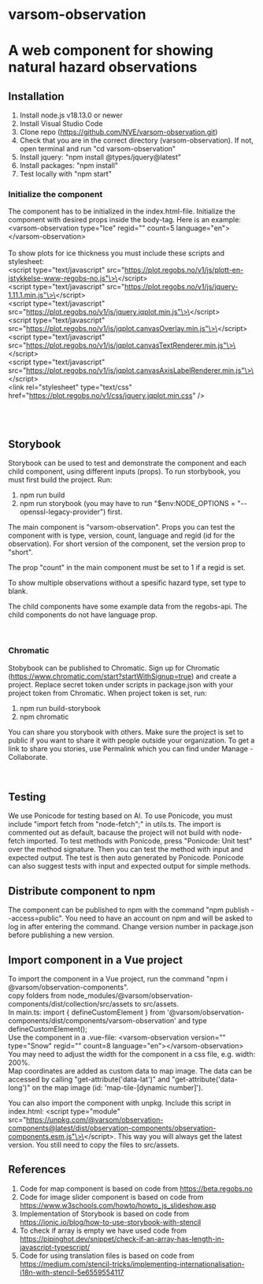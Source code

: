 # varsom-observation

# A web component for showing natural hazard observations

## **Installation**

1. Install node.js v18.13.0 or newer
2. Install Visual Studio Code
3. Clone repo (https://github.com/NVE/varsom-observation.git)
4. Check that you are in the correct directory (varsom-observation). If not, open terminal and run "cd varsom-observation"
5. Install jquery: "npm install @types/jquery@latest"
6. Install packages: "npm install"
7. Test locally with "npm start"
   <br>

### **Initialize the component**

The component has to be initialized in the index.html-file. Initialize the component with desired props inside the body-tag.
Here is an example: <br>
\<varsom-observation type="Ice" regid="" count=5 language="en"\>\</varsom-observation\> <br><br>
To show plots for ice thickness you must include these scripts and stylesheet:<br>
\<script type="text/javascript" src="https://plot.regobs.no/v1/js/plott-en-istykkelse-www-regobs-no.js"\>\</script\><br>
\<script type="text/javascript" src="https://plot.regobs.no/v1/js/jquery-1.11.1.min.js"\>\</script\><br>
\<script type="text/javascript" src="https://plot.regobs.no/v1/js/jquery.jqplot.min.js"\>\</script\><br>
\<script type="text/javascript" src="https://plot.regobs.no/v1/js/jqplot.canvasOverlay.min.js"\>\</script\><br>
\<script type="text/javascript" src="https://plot.regobs.no/v1/js/jqplot.canvasTextRenderer.min.js"\>\</script\><br>
\<script type="text/javascript" src="https://plot.regobs.no/v1/js/jqplot.canvasAxisLabelRenderer.min.js"\>\</script\><br>
\<link rel="stylesheet" type="text/css" href="https://plot.regobs.no/v1/css/jquery.jqplot.min.css" /\>

<br><br>

## **Storybook**

Storybook can be used to test and demonstrate the component and each child component, using different inputs (props).
To run storbybook, you must first build the project. Run:

1. npm run build
2. npm run storybook (you may have to run "$env:NODE_OPTIONS = "--openssl-legacy-provider") first.

The main component is "varsom-observation". Props you can test the component with is type, version, count, language and regid (id for the observation). For short version
of the component, set the version prop to "short".

The prop "count" in the main component must be set to 1 if a regid is set.

To show multiple observations without a spesific hazard type, set type to blank.

The child components have some example data from the regobs-api. The child components do not have language prop.

<br>

### **Chromatic**

Stobybook can be published to Chromatic. Sign up for Chromatic (https://www.chromatic.com/start?startWithSignup=true) and create a project.
Replace secret token under scripts in package.json with your project token from Chromatic.
When project token is set, run:

1. npm run build-storybook
2. npm chromatic

You can share you storybook with others. Make sure the project is set to public if you want to share it with people outside your organization. To get a link to share you stories, use Permalink which you can find under Manage - Collaborate.

<br>

## **Testing**

We use Ponicode for testing based on AI. To use Ponicode, you must include
"import fetch from "node-fetch";" in utils.ts. The import is commented out as default, bacause the project will not build with node-fetch imported. To test methods with Ponicode, press "Ponicode: Unit test" over the method signature. Then you can test the method with input and expected output. The test is then auto generated by Ponicode. Ponicode can also suggest tests with input and expected output for simple methods.
<br>

## **Distribute component to npm**

The component can be published to npm with the command "npm publish --access=public". You need to have an account on npm and will
be asked to log in after entering the command. Change version number in package.json before publishing a new version.

## **Import component in a Vue project**

To import the component in a Vue project, run the command "npm i @varsom/observation-components".<br>
copy folders from node_modules/@varsom/observation-components/dist/collection/src/assets to src/assets. <br>
In main.ts: import { defineCustomElement } from '@varsom/observation-components/dist/components/varsom-observation' and type defineCustomElement(); <br>
Use the component in a .vue-file: \<varsom-observation version="" type="Snow" regid="" count=8 language="en"\>\</varsom-observation\> <br>
You may need to adjust the width for the component in a css file, e.g. width: 200%.
<br>
Map coordinates are added as custom data to map image. The data can be accessed by calling "get-attribute('data-lat')" and "get-attribute('data-long')" on the map image (id: 'map-tile-[dynamic number]').
<br>

You can also import the component with unpkg. Include this script in index.html:
\<script type="module" src="https://unpkg.com/@varsom/observation-components@latest/dist/observation-components/observation-components.esm.js"\>\</script\>. This way you will always get the latest version. You still need to copy the files to src/assets.

## **References**

1. Code for map component is based on code from https://beta.regobs.no
2. Code for image slider component is based on code from https://www.w3schools.com/howto/howto_js_slideshow.asp
3. Implementation of Storybook is based on code from https://ionic.io/blog/how-to-use-storybook-with-stencil
4. To check if array is empty we have used code from https://pipinghot.dev/snippet/check-if-an-array-has-length-in-javascript-typescript/
5. Code for using translation files is based on code from https://medium.com/stencil-tricks/implementing-internationalisation-i18n-with-stencil-5e6559554117
